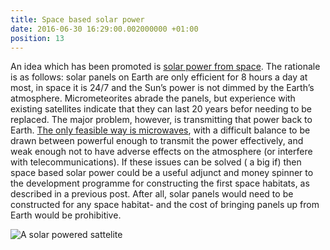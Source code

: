 ```yaml
---
title: Space based solar power
date: 2016-06-30 16:29:00.002000000 +01:00
position: 13
---
```


An idea which has been promoted is [solar power from space][solar-power]. The rationale is as follows: solar panels on Earth are only efficient for 8 hours a day at most, in space it is 24/7 and the Sun’s power is not dimmed by the Earth’s atmosphere. Micrometeorites abrade the panels, but experience with existing satellites indicate that they can last 20 years befor needing to be replaced. The major problem, however, is transmitting that power back to Earth. [The only feasible way is microwaves][microwaves], with a difficult balance to be drawn between powerful enough to transmit the power effectively, and weak enough not to have adverse effects on the atmosphere (or interfere with telecommunications). If these issues can be solved ( a big if) then space based solar power could be a useful adjunct and money spinner to the development programme for constructing the first space habitats, as described in a previous post. After all, solar panels would need to be constructed for any space habitat- and the cost of bringing panels up from Earth would be prohibitive.

![A solar powered sattelite](https://1.bp.blogspot.com/-M-dQXRzN3ps/V3U60ZCy-1I/AAAAAAAAAJI/obNFgZHyTfI-eqFTcqAm-SST4flBlv1BgCLcB/s640/space%2Bsolar%2Bpower.jpg)

[solar-power]: https://en.wikipedia.org/wiki/Space-based_solar_power
[microwaves]: http://www.gizmag.com/japanese-breakthrough-in-wireless-power/36538/

